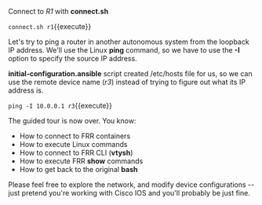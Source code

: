 Connect to *R1* with **connect.sh**

`connect.sh r1`{{execute}}

Let's try to ping a router in another autonomous system from the loopback IP address. We'll use the Linux **ping** command, so we have to use the **-I** option to specify the source IP address.

**initial-configuration.ansible** script created /etc/hosts file for us, so we can use the remote device name (*r3*) instead of trying to figure out what its IP address is.

`ping -I 10.0.0.1 r3`{{execute}}

The guided tour is now over. You know:

* How to connect to FRR containers
* How to execute Linux commands
* How to connect to FRR CLI (**vtysh**)
* How to execute FRR **show** commands
* How to get back to the original **bash**

Please feel free to explore the network, and modify device configurations -- just pretend you're working with Cisco IOS and you'll probably be just fine.